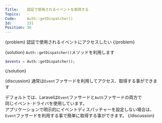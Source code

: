 ```yaml
---
Title:    認証で使用されるイベントを取得する
Topics:   -
Code:     Auth::getDispatcher()
Id:       231
Position: 36
---
```


{problem}
認証で使用されるイベントにアクセスしたい
{/problem}

{solution}
`Auth::getDispatcher()`メソッドを利用します

```php
$events = Auth::getDispatcher();
```
{/solution}

{discussion}
通常は`Event`ファサードを利用してアクセス、取得する事ができます

デフォルトでは、Laravelは`Event`ファサードと`Auth`ファサードの両方で  
同じイベント·ドライバを使用しています。  
アプリケーションで明示的にイベントディスパッチャーを設定しない場合は、  
`Event`ファサードを利用する事で簡単に取得する事ができます。
{/discussion}
